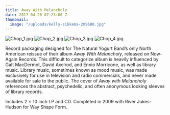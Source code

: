 ```yaml
---
title: Away With Melancholy
date: 2017-04-20 07:23:00 Z
thumbnail:
  image: "/uploads/kelly-sikkema-209680.jpg"
---
```


![Chop_1.jpg](/uploads/Chop_1.jpg)
![Chop_2.jpg](/uploads/Chop_2.jpg)
![Chop_3.jpg](/uploads/Chop_3.jpg)
![Chop_4.jpg](/uploads/Chop_4.jpg)

Record packaging designed for The Natural Yogurt Band’s only North American reissue of their album *Away With Melancholy*, released on Now-Again Records. This difficult to categorize album is heavily influenced by Galt MacDermot, David Axelrod, and Ennio Morricone, as well as library music. Library music, sometimes known as mood music, was made exclusively for use in television and radio commercials, and never made available for sale to the public. The cover of *Away with Melancholy* references the abstract, psychedelic, and often anonymous looking sleeves of library records.

Includes 2 × 10 inch LP and CD. Completed in 2009 with River Jukes-Hudson for Way Shape Form.
